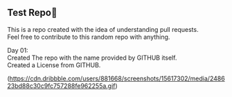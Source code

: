 ## Test Repo🧪
This is a repo created with the idea of understanding pull requests.  
Feel free to contribute to this random repo with anything.

Day 01:  
Created The repo with the name provided by GITHUB itself.  
Created a License from GITHUB.

(https://cdn.dribbble.com/users/881668/screenshots/15617302/media/248623bd88c30c9fc757288fe962255a.gif)

